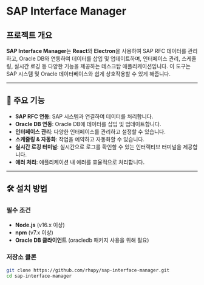 # SAP Interface Manager

## 프로젝트 개요
**SAP Interface Manager**는 **React**와 **Electron**을 사용하여 SAP RFC 데이터를 관리하고, Oracle DB와 연동하여 데이터를 삽입 및 업데이트하며, 인터페이스 관리, 스케줄링, 실시간 로깅 등 다양한 기능을 제공하는 데스크탑 애플리케이션입니다. 이 도구는 SAP 시스템 및 Oracle 데이터베이스와 쉽게 상호작용할 수 있게 해줍니다.

---

## 🚀 주요 기능
- **SAP RFC 연동**: SAP 시스템과 연결하여 데이터를 처리합니다.
- **Oracle DB 연동**: Oracle DB에 데이터를 삽입 및 업데이트합니다.
- **인터페이스 관리**: 다양한 인터페이스를 관리하고 설정할 수 있습니다.
- **스케줄링 & 자동화**: 작업을 예약하고 자동화할 수 있습니다.
- **실시간 로깅 터미널**: 실시간으로 로그를 확인할 수 있는 인터랙티브 터미널을 제공합니다.
- **에러 처리**: 애플리케이션 내 에러를 효율적으로 처리합니다.

---

## 🛠️ 설치 방법

### 필수 조건

- **Node.js** (v16.x 이상)
- **npm** (v7.x 이상)
- **Oracle DB 클라이언트** (oracledb 패키지 사용을 위해 필요)

### 저장소 클론

```bash
git clone https://github.com/rhupy/sap-interface-manager.git
cd sap-interface-manager
